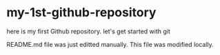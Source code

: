 # my-1st-github-repository
here is my first Github repository. let's get started with git

README.md file was just editted manually. This file was modified locally.
